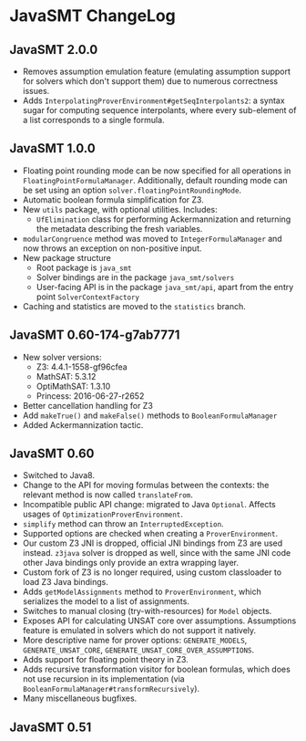 # JavaSMT ChangeLog

## JavaSMT 2.0.0

 - Removes assumption emulation feature (emulating assumption support for solvers
    which don't support them) due to numerous correctness issues.
 - Adds `InterpolatingProverEnvironment#getSeqInterpolants2`: a syntax sugar for computing
    sequence interpolants, where every sub-element of a list corresponds to a single formula.

## JavaSMT 1.0.0

 - Floating point rounding mode can be now specified for all operations in
   `FloatingPointFormulaManager`.
   Additionally, default rounding mode can be set using an option
   `solver.floatingPointRoundingMode`.
 - Automatic boolean formula simplification for Z3.
 - New `utils` package, with optional utilities. Includes:
    - `UfElimination` class for performing Ackermannization and returning the
      metadata describing the fresh variables.
 - `modularCongruence` method was moved to `IntegerFormulaManager` and now
    throws an exception on non-positive input.
 - New package structure
    - Root package is `java_smt`
    - Solver bindings are in the package `java_smt/solvers`
    - User-facing API is in the package `java_smt/api`, apart from the entry
        point `SolverContextFactory`
 - Caching and statistics are moved to the `statistics` branch.

## JavaSMT 0.60-174-g7ab7771

 - New solver versions:
    - Z3: 4.4.1-1558-gf96cfea
    - MathSAT: 5.3.12
    - OptiMathSAT: 1.3.10
    - Princess: 2016-06-27-r2652
 - Better cancellation handling for Z3
 - Add `makeTrue()` and `makeFalse()` methods to `BooleanFormulaManager`
 - Added Ackermannization tactic.

## JavaSMT 0.60

 - Switched to Java8.
 - Change to the API for moving formulas between the contexts: the relevant
    method is now called `translateFrom`.
 - Incompatible public API change: migrated to Java `Optional`.
    Affects usages of `OptimizationProverEnvironment`.
 - `simplify` method can throw an `InterruptedException`.
 - Supported options are checked when creating a `ProverEnvironment`.
 - Our custom Z3 JNI is dropped, official JNI bindings from Z3 are used instead.
    `z3java` solver is dropped as well, since with the same JNI code other Java
    bindings only provide an extra wrapping layer.
 - Custom fork of Z3 is no longer required, using custom classloader to load
   Z3 Java bindings.
 - Adds `getModelAssignments` method to `ProverEnvironment`, which serializes
   the model to a list of assignments.
 - Switches to manual closing (try-with-resources) for `Model` objects.
 - Exposes API for calculating UNSAT core over assumptions.
    Assumptions feature is emulated in solvers which do not support it natively.
 - More descriptive name for prover options: `GENERATE_MODELS`,
    `GENERATE_UNSAT_CORE`, `GENERATE_UNSAT_CORE_OVER_ASSUMPTIONS`.
 - Adds support for floating point theory in Z3.
 - Adds recursive transformation visitor for boolean formulas, which does not
    use recursion in its implementation
    (via `BooleanFormulaManager#transformRecursively`).
 - Many miscellaneous bugfixes.

## JavaSMT 0.51
